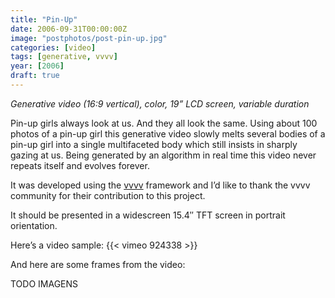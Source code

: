 ```yaml
---
title: "Pin-Up"
date: 2006-09-31T00:00:00Z
image: "postphotos/post-pin-up.jpg"
categories: [video]
tags: [generative, vvvv]
year: [2006]
draft: true
---
```


_Generative video (16:9 vertical), color, 19” LCD screen, variable duration_

Pin-up girls always look at us. And they all look the same. Using about 100 photos of a pin-up girl this generative video slowly melts several bodies of a pin-up girl into a single multifaceted body which still insists in sharply gazing at us. Being generated by an algorithm in real time this video never repeats itself and evolves forever.
<!--more-->

It was developed using the [vvvv][1] framework and I’d like to thank the vvvv community for their contribution to this project.

It should be presented in a widescreen 15.4″ TFT screen in portrait orientation.

Here’s a video sample:
{{< vimeo 924338 >}}

And here are some frames from the video:

TODO IMAGENS

[1]: http://www.vvvv.org
